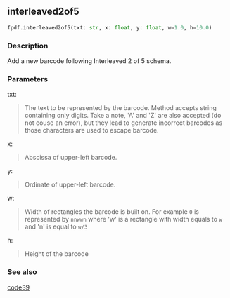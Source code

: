 ## interleaved2of5 ##

```python
fpdf.interleaved2of5(txt: str, x: float, y: float, w=1.0, h=10.0)
```

### Description ###

Add a new barcode following Interleaved 2 of 5 schema.

### Parameters ###

txt:
> The text to be represented by the barcode.
> Method accepts string containing only digits. Take a note, 'A' and 'Z' are
also accepted (do not couse an error), but they lead to generate incorrect
barcodes as those characters are used to escape barcode.

x:
> Abscissa of upper-left barcode.

y:
> Ordinate of upper-left barcode.

w:
> Width of rectangles the barcode is built on. For example `0` is represented
by `nnwwn` where 'w' is a rectangle with width equals to `w` and 'n' is equal to
`w/3`

h:
> Height of the barcode


### See also ###

[code39](code39.md)
